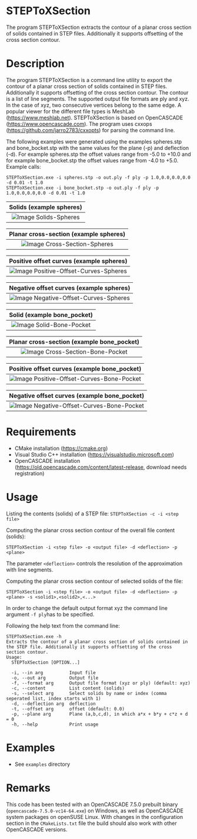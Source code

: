 # STEPToXSection
The program STEPToXSection extracts the contour of a planar cross section of solids contained in STEP files. Additionally it supports offsetting of the cross section contour.

# Description
The program STEPToXSection is a command line utility to export the contour of a planar cross section of solids contained in STEP files. Additionally it supports offsetting of the cross section contour. The contour is a list of line segments. The supported output file formats are ply and xyz. In the case of xyz, two consecutive vertices belong to the same edge. A popular viewer for the different file types is MeshLab (https://www.meshlab.net). STEPToXSection is based on OpenCASCADE (https://www.opencascade.com). The program uses cxxops (https://github.com/jarro2783/cxxopts) for parsing the command line.

The following examples were generated using the examples spheres.stp and bone_bocket.stp with the same values for the plane (-p) and deflection (-d). For example spheres.stp the offset values range from -5.0 to +10.0 and for example bone_bocket.stp the offset values range from -4.0 to +5.0. Example calls:
```
STEPToXSection.exe -i spheres.stp -o out.ply -f ply -p 1.0,0.0,0.0,0.0 -d 0.01 -t 1.0
STEPToXSection.exe -i bone_bocket.stp -o out.ply -f ply -p 1.0,0.0,0.0,0.0 -d 0.01 -t 1.0
```

| Solids (example spheres) |
| :---: |
| ![Image Solids-Spheres](examples/spheres/solids.png) |

| Planar cross-section (example spheres) |
| :---: |
| ![Image Cross-Section-Spheres](examples/spheres/cross_section.png) |

| Positive offset curves (example spheres) |
| :---: |
| ![Image Positive-Offset-Curves-Spheres](examples/spheres/positive_offset_curves.png) |

| Negative offset curves (example spheres) |
| :---: |
| ![Image Negative-Offset-Curves-Spheres](examples/spheres/negative_offset_curves.png) |

| Solid (example bone_pocket) |
| :---: |
| ![Image Solid-Bone-Pocket](examples/bone_pocket/solid.png) |

| Planar cross-section (example bone_pocket) |
| :---: |
| ![Image Cross-Section-Bone-Pocket](examples/bone_pocket/cross_section.png) |

| Positive offset curves (example bone_pocket) |
| :---: |
| ![Image Positive-Offset-Curves-Bone-Pocket](examples/bone_pocket/positive_offset_curves.png) |

| Negative offset curves (example bone_pocket) |
| :---: |
| ![Image Negative-Offset-Curves-Bone-Pocket](examples/bone_pocket/negative_offset_curves.png) |

# Requirements
 * CMake installation (https://cmake.org)
 * Visual Studio C++ installation (https://visualstudio.microsoft.com)
 * OpenCASCADE installation (https://old.opencascade.com/content/latest-release, download needs registration)

# Usage
Listing the contents (solids) of a STEP file:
`STEPToXSection -c -i <step file>`

Computing the planar cross section contour of the overall file content (solids):

`STEPToXSection -i <step file> -o <output file> -d <deflection> -p <plane>`

The parameter `<deflection>` controls the resolution of the approximation with line segments.

Computing the planar cross section contour of selected solids of the file:

`STEPToXSection -i <step file> -o <output file> -d <deflection> -p <plane> -s <solid1>,<solid2>,<...>`

In order to change the default output format xyz the command line argument `-f ply`has to be specified.

Following the help text from the command line:
```
STEPToXSection.exe -h
Extracts the contour of a planar cross section of solids contained in the STEP file. Additionally it supports offsetting of the cross section contour.
Usage:
  STEPToXSection [OPTION...]

  -i, --in arg          Input file
  -o, --out arg         Output file
  -f, --format arg      Output file format (xyz or ply) (default: xyz)
  -c, --content         List content (solids)
  -s, --select arg      Select solids by name or index (comma seperated list, index starts with 1)
  -d, --deflection arg  deflection
  -t, --offset arg      offset (default: 0.0)
  -p, --plane arg       Plane (a,b,c,d), in which a*x + b*y + c*z + d = 0
  -h, --help            Print usage
```

# Examples
 * See `examples` directory
 
# Remarks
This code has been tested with an OpenCASCADE 7.5.0 prebuilt binary (`opencascade-7.5.0-vc14-64.exe`) on Windows, as well as OpenCASCADE system packages on openSUSE Linux. With changes in the configuration section in the `CMakeLists.txt` file the build should also work with other OpenCASCADE versions.